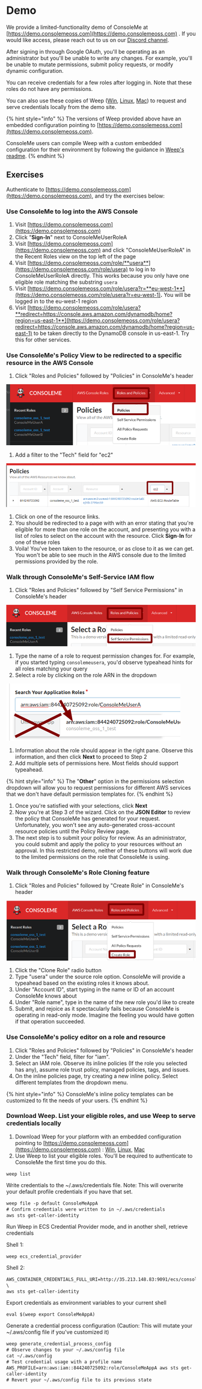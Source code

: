 # Demo

We provide a limited-functionality demo of ConsoleMe at [https://demo.consolemeoss.com](https://demo.consolemeoss.com) . If you would like access, please reach out to us on our [Discord channel](https://discord.com/invite/nQVpNGGkYu).

After signing in through Google OAuth, you'll be operating as an administrator but you'll be unable to write any changes. For example, you'll be unable to mutate permissions, submit policy requests, or modify dynamic configuration.

You can receive credentials for a few roles after logging in. Note that these roles do not have any permissions.

You can also use these copies of Weep \([Win](https://demo.consolemeoss.com/static/files/windows/weep.exe), [Linux](https://demo.consolemeoss.com/static/files/linux/weep), [Mac](https://demo.consolemeoss.com/static/files/darwin/weep)\) to request and serve credentials locally from the demo site.

{% hint style="info" %}
The versions of Weep provided above have an embedded configuration pointing to [https://demo.consolemeoss.com](https://demo.consolemeoss.com).

ConsoleMe users can compile Weep with a custom embedded configuration for their environment by following the guidance in [Weep's readme](https://github.com/Netflix/weep#embedded-configuration).
{% endhint %}

## Exercises

Authenticate to [https://demo.consolemeoss.com](https://demo.consolemeoss.com), and try the exercises below:

### Use ConsoleMe to log into the AWS Console

1. Visit [https://demo.consolemeoss.com](https://demo.consolemeoss.com)
2. Click "**Sign-In**" next to ConsoleMeUserRoleA
3. Visit [https://demo.consolemeoss.com](https://demo.consolemeoss.com) and click "ConsoleMeUserRoleA" in the Recent Roles view on the top left of the page
4. Visit [https://demo.consolemeoss.com/role/**usera**](https://demo.consolemeoss.com/role/usera) to log in to ConsoleMeUserRoleA directly. This works because you only have one eligible role matching the substring `usera`
5. Visit [https://demo.consolemeoss.com/role/usera?r=**eu-west-1**](https://demo.consolemeoss.com/role/usera?r=eu-west-1)**.** You will be logged in to the  eu-west-1 region
6. Visit [https://demo.consolemeoss.com/role/usera?**redirect=https://console.aws.amazon.com/dynamodb/home?region=us-east-1**](https://demo.consolemeoss.com/role/usera?redirect=https://console.aws.amazon.com/dynamodb/home?region=us-east-1) to be taken directly to the DynamoDB console in us-east-1. Try this for other services.

### Use ConsoleMe's Policy View to be redirected to a specific resource in the AWS Console

1. Click "Roles and Policies" followed by "Policies" in ConsoleMe's header

![](.gitbook/assets/image%20%2812%29.png)

1. Add a filter to the "Tech" field for "ec2"

![](.gitbook/assets/image%20%287%29.png)

1. Click on one of the resource links.
2. You should be redirected to a page with with an error stating that you're eligible for more than one role on the account, and presenting you with a list of roles to select on the account with the resource. Click **Sign**-**In** for one of these roles
3. Voila! You've been taken to the resource, or as close to it as we can get. You won't be able to see much in the AWS console due to the limited permissions provided by the role.

### Walk through ConsoleMe's Self-Service IAM flow

1. Click "Roles and Policies" followed by "Self Service Permissions" in ConsoleMe's header

![](.gitbook/assets/image%20%2811%29.png)

1. Type the name of a role to request permission changes for. For example, if you started typing `consolemeusera`, you'd observe typeahead hints for all roles matching your query
2. Select a role by clicking on the role ARN in the dropdown

![](.gitbook/assets/image%20%2810%29%20%281%29%20%281%29.png)

1. Information about the role should appear in the right pane. Observe this information, and then click **Next** to proceed to Step 2
2. Add multiple sets of permissions here. Most fields should support typeahead.

{% hint style="info" %}
The "**Other**" option in the permissions selection dropdown will allow you to request permissions for different AWS services that we don't have default permission templates for.
{% endhint %}

1. Once you're satisfied with your selections, click **Next**
2. Now you're at Step 3 of the wizard. Click on the **JSON Editor** to review the policy that ConsoleMe has generated for your request. Unfortunately, you won't see any auto-generated cross-account resource policies until the Policy Review page.
3. The next step is to submit your policy for review. As an administrator, you could submit and apply the policy to your resources without an approval. In this restricted demo, neither of these buttons will work due to the limited permissions on the role that ConsoleMe is using.

### Walk through ConsoleMe's Role Cloning feature

1. Click "Roles and Policies" followed by "Create Role" in ConsoleMe's header

![](.gitbook/assets/image%20%289%29.png)

1. Click the "Clone Role" radio button
2. Type "usera" under the source role option. ConsoleMe will provide a typeahead based on the existing roles it knows about.
3. Under "Account ID", start typing in the name or ID of an account ConsoleMe knows about
4. Under "Role name", type in the name of the new role you'd like to create
5. Submit, and rejoice as it spectacularly fails because ConsoleMe is operating in read-only mode. Imagine the feeling you would have gotten if that operation succeeded.

### Use ConsoleMe's policy editor on a role and resource

1. Click "Roles and Policies" followed by "Policies" in ConsoleMe's header
2. Under the "Tech" field, filter for "iam". 
3. Select an IAM role. Observe its inline policies \(If the role you selected has any\), assume role trust policy, managed policies, tags, and issues. 
4. On the inline policies page, try creating a new inline policy. Select different templates from the dropdown menu.

{% hint style="info" %}
ConsoleMe's inline policy templates can be customized to fit the needs of your users.
{% endhint %}

### Download Weep. List your eligible roles, and use Weep to serve credentials locally

1. Download Weep for your platform with an embedded configuration pointing to [https://demo.consolemeoss.com](https://demo.consolemeoss.com) :  [Win](https://demo.consolemeoss.com/static/files/windows/weep.exe), [Linux](https://demo.consolemeoss.com/static/files/linux/weep), [Mac](https://demo.consolemeoss.com/static/files/darwin/weep)
2. Use Weep to list your eligible roles. You'll be required to authenticate to ConsoleMe the first time you do this.

```text
weep list
```

Write credentials to the ~/.aws/credentials file. Note: This will overwrite your default profile credentials if you have that set.

```text
weep file -p default ConsoleMeAppA
# Confirm credentials were written to in ~/.aws/credentials
aws sts get-caller-identity
```

Run Weep in ECS Credential Provider mode, and in another shell, retrieve credentials

Shell 1:

```text
weep ecs_credential_provider
```

Shell 2:

```text
AWS_CONTAINER_CREDENTIALS_FULL_URI=http://35.213.148.83:9091/ecs/consolemeappa \
aws sts get-caller-identity
```

Export credentials as environment variables to your current shell

```text
eval $(weep export ConsoleMeAppA)
```

Generate a credential process configuration \(Caution: This will mutate your ~/.aws/config file if you've customized it\)

```text
weep generate_credential_process_config
# Observe changes to your ~/.aws/config file
cat ~/.aws/config
# Test credential usage with a profile name
AWS_PROFILE=arn:aws:iam::844240725092:role/ConsoleMeAppA aws sts get-caller-identity
# Revert your ~/.aws/config file to its previous state
```

